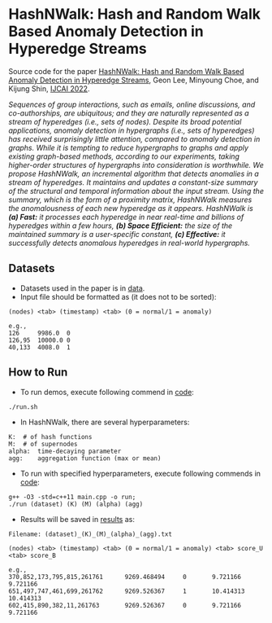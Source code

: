 # HashNWalk: Hash and Random Walk Based Anomaly Detection in Hyperedge Streams

Source code for the paper [HashNWalk: Hash and Random Walk Based Anomaly Detection in Hyperedge Streams](https://arxiv.org/pdf/2204.13822.pdf), Geon Lee, Minyoung Choe, and Kijung Shin, [IJCAI 2022](https://ijcai-22.org/).

*Sequences of group interactions, such as emails, online discussions, and co-authorships, are ubiquitous; and they are naturally represented as a stream of hyperedges (i.e.,  sets of nodes). Despite its broad potential applications, anomaly detection in hypergraphs (i.e., sets of hyperedges) has received surprisingly little attention, compared to anomaly detection in graphs. While it is tempting to reduce hypergraphs to graphs and apply existing graph-based methods, according to our experiments, taking higher-order structures of hypergraphs into consideration is worthwhile.*
*We propose HashNWalk, an incremental algorithm that detects anomalies in a stream of hyperedges. It maintains and updates a constant-size summary of the structural and temporal information about the input stream. Using the summary, which is the form of a proximity matrix, HashNWalk measures the anomalousness of each new hyperedge as it appears. HashNWalk is **(a) Fast:** it processes each hyperedge in near real-time and billions of hyperedges within a few hours, **(b) Space Efficient:** the size of the maintained summary is a user-specific constant, **(c) Effective:** it successfully detects anomalous hyperedges in real-world hypergraphs.*

## Datasets
* Datasets used in the paper is in [data](https://github.com/geonlee0325/HashNWalk/tree/main/data).
* Input file should be formatted as (it does not to be sorted):
```
(nodes) <tab> (timestamp) <tab> (0 = normal/1 = anomaly)

e.g.,
126     9986.0  0
126,95  10000.0 0
40,133  4008.0  1
```

## How to Run
* To run demos, execute following commend in [code](https://github.com/geonlee0325/HashNWalk/tree/main/code):
```
./run.sh
```
* In HashNWalk, there are several hyperparameters:
```
K:	# of hash functions
M:	# of supernodes
alpha:	time-decaying parameter
agg:	aggregation function (max or mean)
```
* To run with specified hyperparameters, execute following commends in [code](https://github.com/geonlee0325/HashNWalk/tree/main/code):
```
g++ -O3 -std=c++11 main.cpp -o run;
./run (dataset) (K) (M) (alpha) (agg)
```
* Results will be saved in [results](https://github.com/geonlee0325/HashNWalk/tree/main/results) as:
```
Filename: (dataset)_(K)_(M)_(alpha)_(agg).txt

(nodes) <tab> (timestamp) <tab> (0 = normal/1 = anomaly) <tab> score_U <tab> score_B

e.g.,
370,852,173,795,815,261761      9269.468494     0       9.721166        9.721166
651,497,747,461,699,261762      9269.526367     1       10.414313       10.414313
602,415,890,382,11,261763       9269.526367     0       9.721166        9.721166
```
